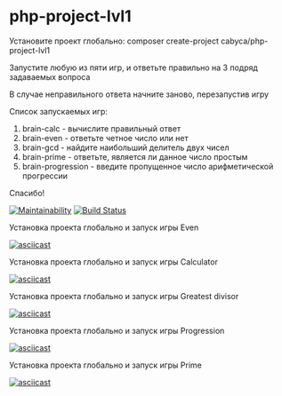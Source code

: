 # php-project-lvl1

Установите проект глобально: composer create-project cabyca/php-project-lvl1

Запустите любую из пяти игр, и ответьте правильно на 3 подряд задаваемых вопроса

В случае неправильного ответа начните заново, перезапустив игру

Список запускаемых игр:

1) brain-calc           - вычислите правильный ответ
2) brain-even           - ответьте четное чиcло или нет
3) brain-gcd            - найдите наибольший делитель двух чисел
4) brain-prime          - ответьте, является ли данное число простым
5) brain-progression    - введите пропущенное число арифметической прогрессии

Спасибо!

[![Maintainability](https://api.codeclimate.com/v1/badges/9573ebdbffc4c3e6c468/maintainability)](https://codeclimate.com/github/Cabyca/php-project-lvl1-1/maintainability)
[![Build Status](https://travis-ci.org/Cabyca/php-project-lvl1.svg?branch=master)](https://travis-ci.org/Cabyca/php-project-lvl1)

Установка проекта глобально и запуск игры Even

[![asciicast](https://asciinema.org/a/0qtIBl5DyAIj4SeUXi7oSo64H.svg)](https://asciinema.org/a/0qtIBl5DyAIj4SeUXi7oSo64H)

Установка проекта глобально и запуск игры Calculator

[![asciicast](https://asciinema.org/a/Xw6Qlz6hoRrmmFNlOkSyV4I8Z.svg)](https://asciinema.org/a/Xw6Qlz6hoRrmmFNlOkSyV4I8Z)

Установка проекта глобально и запуск игры Greatest divisor

[![asciicast](https://asciinema.org/a/CVVgzqbzJOQOKnvp2QxYhDA92.svg)](https://asciinema.org/a/CVVgzqbzJOQOKnvp2QxYhDA92)

Установка проекта глобально и запуск игры Progression

[![asciicast](https://asciinema.org/a/3ysRZimRIrkrmvXgxs5yPqAlr.svg)](https://asciinema.org/a/3ysRZimRIrkrmvXgxs5yPqAlr)

Установка проекта глобально и запуск игры Prime

[![asciicast](https://asciinema.org/a/RmANB3wygycINjhVEB0p5uDAv.svg)](https://asciinema.org/a/RmANB3wygycINjhVEB0p5uDAv)
